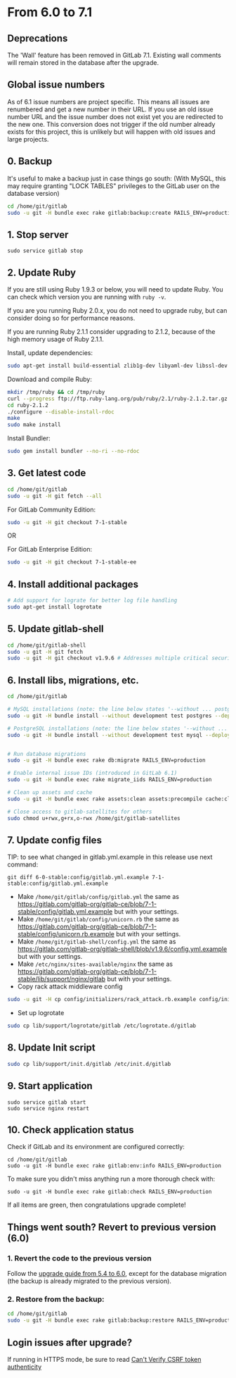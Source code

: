 # From 6.0 to 7.1

## Deprecations

The 'Wall' feature has been removed in GitLab 7.1. Existing wall comments will remain stored in the database after the upgrade.

## Global issue numbers

As of 6.1 issue numbers are project specific. This means all issues are renumbered and get a new number in their URL. If you use an old issue number URL and the issue number does not exist yet you are redirected to the new one. This conversion does not trigger if the old number already exists for this project, this is unlikely but will happen with old issues and large projects.

## 0. Backup

It's useful to make a backup just in case things go south:
(With MySQL, this may require granting "LOCK TABLES" privileges to the GitLab user on the database version)

```bash
cd /home/git/gitlab
sudo -u git -H bundle exec rake gitlab:backup:create RAILS_ENV=production
```

## 1. Stop server

    sudo service gitlab stop

## 2. Update Ruby

If you are still using Ruby 1.9.3 or below, you will need to update Ruby.
You can check which version you are running with `ruby -v`.

If you are you running Ruby 2.0.x, you do not need to upgrade ruby, but can consider doing so for performance reasons.

If you are running Ruby 2.1.1 consider upgrading to 2.1.2, because of the high memory usage of Ruby 2.1.1.

Install, update dependencies:

```bash
sudo apt-get install build-essential zlib1g-dev libyaml-dev libssl-dev libgdbm-dev libreadline-dev libncurses5-dev libffi-dev curl
```

Download and compile Ruby:

```bash
mkdir /tmp/ruby && cd /tmp/ruby
curl --progress ftp://ftp.ruby-lang.org/pub/ruby/2.1/ruby-2.1.2.tar.gz | tar xz
cd ruby-2.1.2
./configure --disable-install-rdoc
make
sudo make install
```

Install Bundler:

```bash
sudo gem install bundler --no-ri --no-rdoc
```

## 3. Get latest code

```bash
cd /home/git/gitlab
sudo -u git -H git fetch --all
```

For GitLab Community Edition:

```bash
sudo -u git -H git checkout 7-1-stable
```

OR

For GitLab Enterprise Edition:

```bash
sudo -u git -H git checkout 7-1-stable-ee
```


## 4. Install additional packages

```bash
# Add support for lograte for better log file handling
sudo apt-get install logrotate
```

## 5. Update gitlab-shell

```bash
cd /home/git/gitlab-shell
sudo -u git -H git fetch
sudo -u git -H git checkout v1.9.6 # Addresses multiple critical security vulnerabilities
```

## 6. Install libs, migrations, etc.

```bash
cd /home/git/gitlab

# MySQL installations (note: the line below states '--without ... postgres')
sudo -u git -H bundle install --without development test postgres --deployment

# PostgreSQL installations (note: the line below states '--without ... mysql')
sudo -u git -H bundle install --without development test mysql --deployment


# Run database migrations
sudo -u git -H bundle exec rake db:migrate RAILS_ENV=production

# Enable internal issue IDs (introduced in GitLab 6.1)
sudo -u git -H bundle exec rake migrate_iids RAILS_ENV=production

# Clean up assets and cache
sudo -u git -H bundle exec rake assets:clean assets:precompile cache:clear RAILS_ENV=production

# Close access to gitlab-satellites for others
sudo chmod u+rwx,g+rx,o-rwx /home/git/gitlab-satellites
```

## 7. Update config files

TIP: to see what changed in gitlab.yml.example in this release use next command: 

```
git diff 6-0-stable:config/gitlab.yml.example 7-1-stable:config/gitlab.yml.example
```

* Make `/home/git/gitlab/config/gitlab.yml` the same as https://gitlab.com/gitlab-org/gitlab-ce/blob/7-1-stable/config/gitlab.yml.example but with your settings.
* Make `/home/git/gitlab/config/unicorn.rb` the same as https://gitlab.com/gitlab-org/gitlab-ce/blob/7-1-stable/config/unicorn.rb.example but with your settings.
* Make `/home/git/gitlab-shell/config.yml` the same as https://gitlab.com/gitlab-org/gitlab-shell/blob/v1.9.6/config.yml.example but with your settings.
* Make `/etc/nginx/sites-available/nginx` the same as https://gitlab.com/gitlab-org/gitlab-ce/blob/7-1-stable/lib/support/nginx/gitlab but with your settings.
* Copy rack attack middleware config

```bash
sudo -u git -H cp config/initializers/rack_attack.rb.example config/initializers/rack_attack.rb
```

* Set up logrotate

```bash
sudo cp lib/support/logrotate/gitlab /etc/logrotate.d/gitlab
```

## 8. Update Init script

```bash
sudo cp lib/support/init.d/gitlab /etc/init.d/gitlab
```

## 9. Start application

    sudo service gitlab start
    sudo service nginx restart

## 10. Check application status

Check if GitLab and its environment are configured correctly:

    cd /home/git/gitlab
    sudo -u git -H bundle exec rake gitlab:env:info RAILS_ENV=production

To make sure you didn't miss anything run a more thorough check with:

    sudo -u git -H bundle exec rake gitlab:check RAILS_ENV=production

If all items are green, then congratulations upgrade complete!

## Things went south? Revert to previous version (6.0)

### 1. Revert the code to the previous version

Follow the [upgrade guide from 5.4 to 6.0](5.4-to-6.0.md), except for the database migration (the backup is already migrated to the previous version).

### 2. Restore from the backup:

```bash
cd /home/git/gitlab
sudo -u git -H bundle exec rake gitlab:backup:restore RAILS_ENV=production
```

## Login issues after upgrade?

If running in HTTPS mode, be sure to read [Can't Verify CSRF token authenticity](https://github.com/gitlabhq/gitlab-public-wiki/wiki/Trouble-Shooting-Guide#cant-verify-csrf-token-authenticitycant-get-past-login-pageredirected-to-login-page) 
